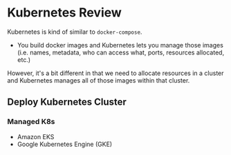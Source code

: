 # Kubernetes Review

Kubernetes is kind of similar to `docker-compose`.

- You build docker images and Kubernetes lets you manage those images (i.e. names, metadata, who can access what, ports, resources allocated, etc.)

However, it's a bit different in that we need to allocate resources in a cluster and Kubernetes manages all of those images within that cluster.

## Deploy Kubernetes Cluster

### Managed K8s

- Amazon EKS
- Google Kubernetes Engine (GKE)
